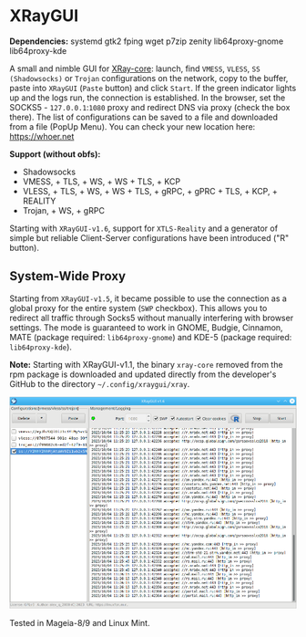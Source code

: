 # XRayGUI
**Dependencies:** systemd gtk2 fping wget p7zip zenity lib64proxy-gnome lib64proxy-kde  
  
A small and nimble GUI for [XRay-core](https://github.com/XTLS/Xray-core): launch, find `VMESS`, `VLESS`, `SS (Shadowsocks)` or `Trojan` configurations on the network, copy to the buffer, paste into `XRayGUI` (`Paste` button) and click `Start`. If the green indicator lights up and the logs run, the connection is established. In the browser, set the SOCKS5 - `127.0.0.1`:`1080` proxy and redirect DNS via proxy (check the box there). The list of configurations can be saved to a file and downloaded from a file (PopUp Menu). You can check your new location here: https://whoer.net  

**Support (without obfs):**
+ Shadowsocks
+ VMESS, + TLS, + WS, + WS + TLS, + KCP
+ VLESS, + TLS, + WS, + WS + TLS, + gRPC, + gPRC + TLS, + KCP, + REALITY
+ Trojan, + WS, + gRPC

Starting with `XRayGUI-v1.6`, support for `XTLS-Reality` and a generator of simple but reliable Client-Server configurations have been introduced ("R" button).

System-Wide Proxy
--
Starting from `XRayGUI-v1.5`, it became possible to use the connection as a global proxy for the entire system (`SWP` checkbox). This allows you to redirect all traffic through Socks5 without manually interfering with browser settings. The mode is guaranteed to work in GNOME, Budgie, Cinnamon, MATE (package required: `lib64proxy-gnome`) and KDE-5 (package required: `lib64proxy-kde`).  
  
**Note:** Starting with XRayGUI-v1.1, the binary `xray-core` removed from the rpm package is downloaded and updated directly from the developer's GitHub to the directory `~/.config/xraygui/xray`.  
  
![](https://github.com/AKotov-dev/XRayGUI/blob/main/ScreenShot1.png)  
  
Tested in Mageia-8/9 and Linux Mint.
